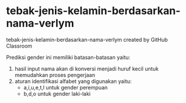# tebak-jenis-kelamin-berdasarkan-nama-verlym
tebak-jenis-kelamin-berdasarkan-nama-verlym created by GitHub Classroom

Prediksi gender ini memiliki batasan-batasan yaitu:
1) hasil input nama akan di konversi menjadi huruf kecil untuk memudahkan proses pengerjaan
2) aturan identifikasi alfabet yang digunakan yaitu:
    - a,i,u,e,t,l untuk gender perempuan
    - b,d,o untuk gender laki-laki
